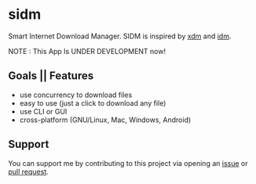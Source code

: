 # sidm
Smart Internet Download Manager. SIDM is inspired by [xdm](https://github.com/Bolt-Thrower/xdm) and [idm](https://www.internetdownloadmanager.com/).

NOTE : This App Is UNDER DEVELOPMENT now!

## Goals || Features
- use concurrency to download files
- easy to use (just a click to download any file)
- use CLI or GUI
- cross-platform (GNU/Linux, Mac, Windows, Android)

## Support
You can support me by contributing to this project via opening an [issue](https://github.com/DevAbanoub/sidm/issues) or [pull request](https://github.com/DevAbanoub/sidm/pulls).